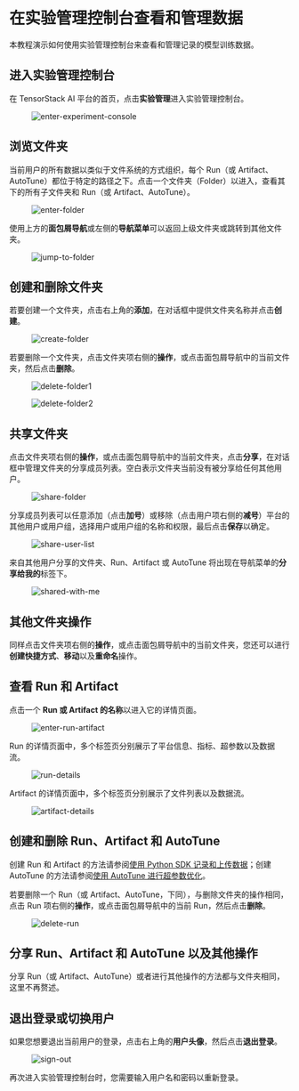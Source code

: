 # 在实验管理控制台查看和管理数据

本教程演示如何使用实验管理控制台来查看和管理记录的模型训练数据。

## 进入实验管理控制台

在 TensorStack AI 平台的首页，点击**实验管理**进入实验管理控制台。

<figure class="screenshot">
    <img alt="enter-experiment-console" src="../assets/tasks/use-experiment-console/enter-experiment-console.png" />
</figure>

## 浏览文件夹

当前用户的所有数据以类似于文件系统的方式组织，每个 Run（或 Artifact、AutoTune）都位于特定的路径之下。点击一个文件夹（Folder）以进入，查看其下的所有子文件夹和 Run（或 Artifact、AutoTune）。

<figure class="screenshot">
    <img alt="enter-folder" src="../assets/tasks/use-experiment-console/enter-folder.png" />
</figure>

使用上方的**面包屑导航**或左侧的**导航菜单**可以返回上级文件夹或跳转到其他文件夹。

<figure class="screenshot">
    <img alt="jump-to-folder" src="../assets/tasks/use-experiment-console/jump-to-folder.png" />
</figure>

## 创建和删除文件夹

若要创建一个文件夹，点击右上角的**添加**，在对话框中提供文件夹名称并点击**创建**。

<figure class="screenshot">
    <img alt="create-folder" src="../assets/tasks/use-experiment-console/create-folder.png" />
</figure>

若要删除一个文件夹，点击文件夹项右侧的**操作**，或点击面包屑导航中的当前文件夹，然后点击**删除**。

<figure class="screenshot">
    <img alt="delete-folder1" src="../assets/tasks/use-experiment-console/delete-folder1.png" />
</figure>

<figure class="screenshot">
    <img alt="delete-folder2" src="../assets/tasks/use-experiment-console/delete-folder2.png" />
</figure>

## 共享文件夹

点击文件夹项右侧的**操作**，或点击面包屑导航中的当前文件夹，点击**分享**，在对话框中管理文件夹的分享成员列表。空白表示文件夹当前没有被分享给任何其他用户。

<figure class="screenshot">
    <img alt="share-folder" src="../assets/tasks/use-experiment-console/share-folder.png" />
</figure>

分享成员列表可以任意添加（点击**加号**）或移除（点击用户项右侧的**减号**）平台的其他用户或用户组，选择用户或用户组的名称和权限，最后点击**保存**以确定。

<figure class="screenshot">
    <img alt="share-user-list" src="../assets/tasks/use-experiment-console/share-user-list.png" />
</figure>

来自其他用户分享的文件夹、Run、Artifact 或 AutoTune 将出现在导航菜单的**分享给我的**标签下。

<figure class="screenshot">
    <img alt="shared-with-me" src="../assets/tasks/use-experiment-console/shared-with-me.png" />
</figure>

## 其他文件夹操作

同样点击文件夹项右侧的**操作**，或点击面包屑导航中的当前文件夹，您还可以进行**创建快捷方式**、**移动**以及**重命名**操作。

## 查看 Run 和 Artifact

点击一个 **Run 或 Artifact 的名称**以进入它的详情页面。

<figure class="screenshot">
    <img alt="enter-run-artifact" src="../assets/tasks/use-experiment-console/enter-run-artifact.png" />
</figure>

Run 的详情页面中，多个标签页分别展示了平台信息、指标、超参数以及数据流。

<figure class="screenshot">
    <img alt="run-details" src="../assets/tasks/use-experiment-console/run-details.png" />
</figure>

Artifact 的详情页面中，多个标签页分别展示了文件列表以及数据流。

<figure class="screenshot">
    <img alt="artifact-details" src="../assets/tasks/use-experiment-console/artifact-details.png" />
</figure>

## 创建和删除 Run、Artifact 和 AutoTune

创建 Run 和 Artifact 的方法请参阅[使用 Python SDK 记录和上传数据](./record-using-python-sdk.md)；创建 AutoTune 的方法请参阅[使用 AutoTune 进行超参数优化](./autotune.md)。

若要删除一个 Run（或 Artifact、AutoTune，下同），与删除文件夹的操作相同，点击 Run 项右侧的**操作**，或点击面包屑导航中的当前 Run，然后点击**删除**。

<figure class="screenshot">
    <img alt="delete-run" src="../assets/tasks/use-experiment-console/delete-run.png" />
</figure>

## 分享 Run、Artifact 和 AutoTune 以及其他操作

分享 Run（或 Artifact、AutoTune）或者进行其他操作的方法都与文件夹相同，这里不再赘述。

## 退出登录或切换用户

如果您想要退出当前用户的登录，点击右上角的**用户头像**，然后点击**退出登录**。

<figure class="screenshot">
    <img alt="sign-out" src="../assets/tasks/use-experiment-console/sign-out.png" />
</figure>

再次进入实验管理控制台时，您需要输入用户名和密码以重新登录。
